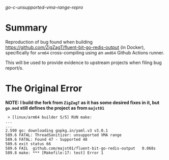 *go-c-unsupported-vma-range-repro*

# Summary

Reproduction of bug found when building https://github.com/ZigZagT/fluent-bit-go-redis-output (in Docker), specifically for `arm64` cross-compiling using an `amd64` Github Actions runner.

This will be used to provide evidence to upstream projects when filing bug report/s.

# The Original Error

**NOTE: I build the fork from `ZigZagT` as it has some desired fixes in it, but `go.mod` still defines the project as from `majst01`**

```
 > [linux/arm64 builder 5/5] RUN make:
...
...
2.590 go: downloading gopkg.in/yaml.v3 v3.0.1
589.6 FATAL: ThreadSanitizer: unsupported VMA range
589.6 FATAL: Found 47 - Supported 48
589.6 exit status 66
589.6 FAIL	github.com/majst01/fluent-bit-go-redis-output	0.068s
589.8 make: *** [Makefile:17: test] Error 1
```
